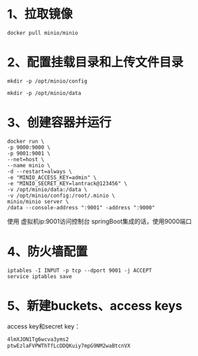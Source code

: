 
# 1、拉取镜像

```shell
docker pull minio/minio
```
# 2、配置挂载目录和上传文件目录

```shell
mkdir -p /opt/minio/config

mkdir -p /opt/minio/data
```

# 3、创建容器并运行

```shell
docker run \
-p 9000:9000 \
-p 9001:9001 \
--net=host \
--name minio \
-d --restart=always \
-e "MINIO_ACCESS_KEY=admin" \
-e "MINIO_SECRET_KEY=lantrack@123456" \
-v /opt/minio/data:/data \
-v /opt/minio/config:/root/.minio \
minio/minio server \
/data --console-address ":9001" -address ":9000"

```

使用 虚拟机ip:9001访问控制台
springBoot集成的话，使用9000端口


# 4、防火墙配置

```shell
iptables -I INPUT -p tcp --dport 9001 -j ACCEPT
service iptables save
```

# 5、新建buckets、access keys


access key和secret key：

```txt
4lmXJON1Tg6wcva3yms2
ptwEzlaFVPWThTfLcDDQKuiy7mpG9NM2waBtcnVX
```

